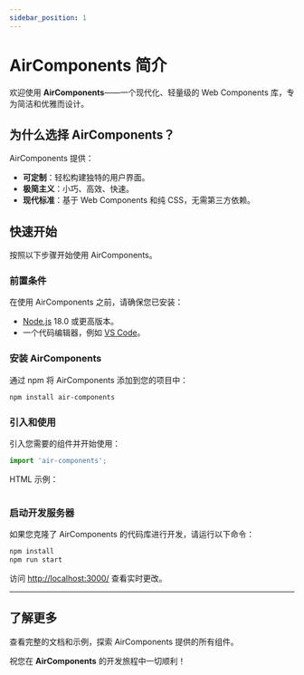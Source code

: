 ```yaml
---
sidebar_position: 1
---
```


# AirComponents 简介

欢迎使用 **AirComponents**——一个现代化、轻量级的 Web Components 库，专为简洁和优雅而设计。  

## 为什么选择 AirComponents？

AirComponents 提供：
- **可定制**：轻松构建独特的用户界面。
- **极简主义**：小巧、高效、快速。
- **现代标准**：基于 Web Components 和纯 CSS，无需第三方依赖。

## 快速开始

按照以下步骤开始使用 AirComponents。

### 前置条件

在使用 AirComponents 之前，请确保您已安装：
- [Node.js](https://nodejs.org/en/download/) 18.0 或更高版本。
- 一个代码编辑器，例如 [VS Code](https://code.visualstudio.com/)。

### 安装 AirComponents

通过 npm 将 AirComponents 添加到您的项目中：

```bash
npm install air-components
```

### 引入和使用

引入您需要的组件并开始使用：

```javascript
import 'air-components';
```

HTML 示例：

```html

```

### 启动开发服务器

如果您克隆了 AirComponents 的代码库进行开发，请运行以下命令：

```bash
npm install
npm run start
```

访问 [http://localhost:3000/](http://localhost:3000/) 查看实时更改。

---

## 了解更多

查看完整的文档和示例，探索 AirComponents 提供的所有组件。

祝您在 **AirComponents** 的开发旅程中一切顺利！
